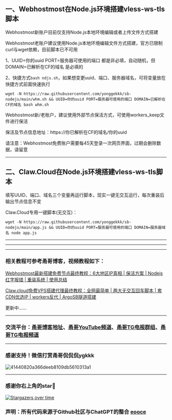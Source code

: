 ## 一、Webhostmost在Node.js环境搭建vless-ws-tls脚本

Webhostmost新账户目前仅支持Node.js本地环境编辑或者上传文件方式搭建

Webhostmost老账户建议使用Node.js本地环境编辑文件方式搭建，官方已限制curl与wget依赖，目前脚本已不可用

1、UUID=你的uuid PORT=服务器可使用的端口 都是非必填，自动随机，但DOMAIN=已解析在CF的域名 是必填的

2、快捷方式```bash ndjs.sh```，如果想变更uuid、端口、服务器域名，可将变量放在快捷方式前面快速执行

```
wget -N https://raw.githubusercontent.com/yonggekkk/sb-nodejs/main/whm.sh && UUID=你的uuid PORT=服务器可使用的端口 DOMAIN=已解析在CF的域名 bash whm.sh
```

Webhostmost新/老账户，建议使用外部节点保活方式，可使用workers_keep文件进行保活

保活及节点信息地址：https://你已解析在CF的域名/你的uuid

请注意：Webhostmost免费账户需要每45天登录一次网页界面，过期会删除数据，请留意

-----------------------------------------------------

## 二、Claw.Cloud在Node.js环境搭建vless-ws-tls脚本

填写UUID、端口、域名三个变量再运行脚本，现实一键无交互运行，每次重装后输出节点信息不变

Claw.Cloud专用一键脚本(无交互)：

```
wget -N https://raw.githubusercontent.com/yonggekkk/sb-nodejs/main/app.js && UUID=你的uuid PORT=服务器可使用的端口 DOMAIN=服务器域名 node app.js
```
----------------------------------------------------------
-----------------------------------------------------
-----------------------------------------------------

### 相关教程可参考甬哥博客，视频教程如下：

[Webhostmost最新搭建免费节点最终教程：6大地区IP真相 | 保活方案 | Nodejs红字报错 | 重装系统 | 使用总结](https://youtu.be/s6b1CFKkQqE)

[Claw.cloud免费VPS搭建代理最终教程：全网最简单 | 两大无交互回车脚本 | 套CDN优选IP | workers反代 | ArgoSB隧道搭建](https://youtu.be/Esofirx8xrE)

更新中……

----------------------------------------------------------

### 交流平台：[甬哥博客地址](https://ygkkk.blogspot.com)、[甬哥YouTube频道](https://www.youtube.com/@ygkkk)、[甬哥TG电报群组](https://t.me/+jZHc6-A-1QQ5ZGVl)、[甬哥TG电报频道](https://t.me/+DkC9ZZUgEFQzMTZl)

----------------------------------------------------------
### 感谢支持！微信打赏甬哥侃侃侃ygkkk
![41440820a366deeb8109db5610313a1](https://github.com/user-attachments/assets/e5b1f2c0-bd2c-4b8f-8cda-034d3c8ef73f)

----------------------------------------------------------
### 感谢你右上角的star🌟
[![Stargazers over time](https://starchart.cc/yonggekkk/sb-nodejs.svg)](https://starchart.cc/yonggekkk/sb-nodejs)

### 声明：所有代码来源于Github社区与ChatGPT的整合 [eooce](https://github.com/eooce/node-ws)
